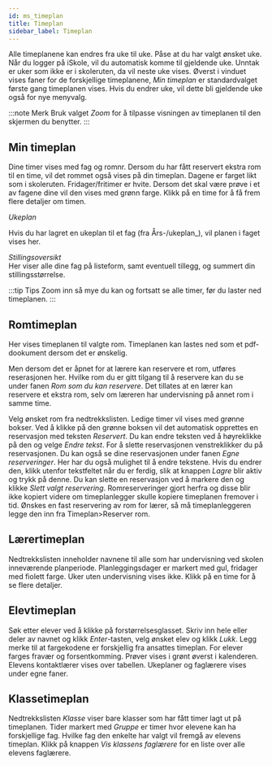 ```yaml
---
id: ms_timeplan
title: Timeplan
sidebar_label: Timeplan
---
```


Alle timeplanene kan endres fra uke til uke. Påse at du har valgt ønsket uke. Når du logger på iSkole, vil du automatisk komme til gjeldende uke. Unntak er uker som ikke er i skoleruten, da vil neste uke vises. Øverst i vinduet vises faner for de forskjellige timeplanene, _Min timeplan_ er standardvalget første gang timeplanen vises. Hvis du endrer uke, vil dette bli gjeldende uke også for nye menyvalg.

:::note Merk
Bruk valget _Zoom_ for å tilpasse visningen av timeplanen til den skjermen du benytter. 
:::

## Min timeplan
Dine timer vises med fag og romnr. Dersom du har fått reservert ekstra rom til en time, vil det rommet også vises på din timeplan. Dagene er farget likt som i skoleruten. Fridager/fritimer er hvite. Dersom det skal være prøve i et av fagene dine vil den vises med grønn farge. Klikk på en time for å få frem flere detaljer om timen. 

_Ukeplan_

Hvis du har lagret en ukeplan til et fag (fra Års-/ukeplan_),  vil planen i faget vises her. 

_Stillingsoversikt_  
Her viser alle dine fag på listeform, samt eventuell tillegg, og summert din stillingsstørrelse.

:::tip Tips
Zoom inn så mye du kan og fortsatt se alle timer, før du laster ned timeplanen.
:::

## Romtimeplan
Her vises timeplanen til valgte rom. Timeplanen kan lastes ned som et pdf-dookument dersom det er ønskelig.


Men dersom det er åpnet for at lærere kan reservere et rom, utføres reserasjonen her. Hvilke rom du er gitt tilgang til å reservere kan du se under fanen _Rom som du kan reservere_. Det tillates at en lærer kan reservere et ekstra rom, selv om læreren har undervisning på annet rom i samme time.

Velg ønsket rom fra nedtrekkslisten. Ledige timer vil vises med grønne bokser. Ved å klikke på den grønne boksen vil det automatisk opprettes en reservasjon med teksten _Reservert_. Du kan endre teksten ved å høyreklikke på den og velge _Endre tekst_. For å slette reservasjonen venstreklikker du på reservasjonen. Du kan også se dine reservasjonen under fanen _Egne reserveringer_. Her har du også mulighet til å endre tekstene. Hvis du endrer den, klikk utenfor tekstfeltet når du er ferdig, slik at knappen _Lagre_ blir aktiv og trykk på denne. Du kan slette en reservasjon ved å markere den og klikke _Slett valgt reservering_. Romreserveringer gjort herfra og disse blir ikke kopiert videre om timeplanlegger skulle kopiere timeplanen fremover i tid. Ønskes en fast reservering av rom for lærer, så må timeplanleggeren legge den inn fra Timeplan>Reserver rom. 

## Lærertimeplan
Nedtrekkslisten inneholder navnene til alle som har undervisning ved skolen inneværende planperiode. Planleggingsdager er markert med gul, fridager med fiolett farge. Uker uten undervisning vises ikke. Klikk på en time for å se flere detaljer.

## Elevtimeplan
Søk etter elever ved å klikke på forstørrelsesglasset. Skriv inn hele eller deler av navnet og klikk _Enter_-tasten, velg ønsket elev og klikk _Lukk_. Legg merke til at fargekodene er forskjellig fra ansattes timeplan. For elever farges fravær og forsentkomming. Prøver vises i grønt øverst i kalenderen. Elevens kontaktlærer vises over tabellen. Ukeplaner og faglærere vises under egne faner.

## Klassetimeplan
Nedtrekkslisten _Klasse_ viser bare klasser som har fått timer lagt ut på timeplanen. Tider markert med *Gruppe* er timer hvor elevene kan ha forskjellige fag. Hvilke fag den enkelte har valgt vil fremgå av elevens timeplan. Klikk på knappen _Vis klassens faglærere_ for en liste over alle elevens faglærere.
